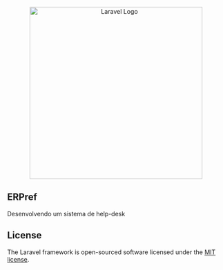 <p align="center"><a href="https://laravel.com" target="_blank"><img src="https://raw.githubusercontent.com/laravel/art/master/logo-lockup/5%20SVG/2%20CMYK/1%20Full%20Color/laravel-logolockup-cmyk-red.svg" width="400" alt="Laravel Logo"></a></p>

## ERPref

Desenvolvendo um sistema de help-desk

## License

The Laravel framework is open-sourced software licensed under the [MIT license](https://opensource.org/licenses/MIT).
